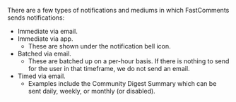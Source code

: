 There are a few types of notifications and mediums in which FastComments sends notifications:

- Immediate via email.
- Immediate via app.
  - These are shown under the notification bell icon.
- Batched via email.
  - These are batched up on a per-hour basis. If there is nothing to send for the user in that timeframe, we do not send an email.
- Timed via email.
  - Examples include the Community Digest Summary which can be sent daily, weekly, or monthly (or disabled).
